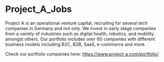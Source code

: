 # Project_A_Jobs
Project A is an operational venture capital, recruiting for several tech companies in Germany and not only. We invest in early stage companies from a variety of industries such as digital health, robotics, and mobility amongst others. Our portfolio includes over 60 companies with different business models including B2C, B2B, SaaS, e-commerce and more. 

Check our portfolio companies here: https://www.project-a.com/portfolio/
